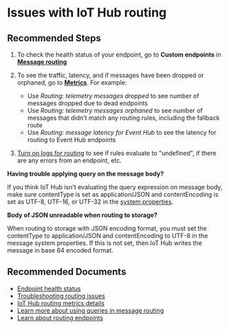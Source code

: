 <properties
	pageTitle="Issues with IoT Hub routing"
	description="Issues with IoT Hub routing"
	service="microsoft.devices"
	resource="iothubs"
	authors="jlian"
	ms.author="jlian"
	selfHelpType="generic"
	supportTopicIds="32680885,32680884"
	resourceTags=""
	productPesIds="15946"
	cloudEnvironments="public,BlackForest,Fairfax,Mooncake"
	articleId="8bb9a0cc-e06a-4e76-bca5-3e703c4ab16a"
	ownershipId="AzureIot_IotHub"
/>

# Issues with IoT Hub routing

## **Recommended Steps** 

1. To check the health status of your endpoint, go to **Custom endpoints** in [**Message routing**](data-blade:Microsoft_Azure_IotHub.RoutingBlade.resourceId.$resourceId)
1. To see the traffic, latency, and if messages have been dropped or orphaned, go to [**Metrics**](data-blade:Microsoft_Azure_Monitoring.MetricsBladeV3.ResourceId.$resourceId). For example:

	* Use *Routing: telemetry messages dropped* to see number of messages dropped due to dead endpoints
	* Use *Routing: telemetry messages orphaned* to see number of messages that didn't match any routing rules, including the fallback route
	* Use *Routing: message latency for Event Hub* to see the latency for routing to Event Hub endpoints

1. [Turn on logs for routing](https://docs.microsoft.com/azure/iot-hub/iot-hub-monitor-resource-health) to see if rules evaluate to "undefined", if there are any errors from an endpoint, etc.

**Having trouble applying query on the message body?**

If you think IoT Hub isn't evaluating the query expression on message body, make sure contentType is set as application/JSON and contentEncoding is set as UTF-8, UTF-16, or UTF-32 in the [system properties](https://docs.microsoft.com/azure/iot-hub/iot-hub-devguide-routing-query-syntax#system-properties).

**Body of JSON unreadable when routing to storage?**

When routing to storage with JSON encoding format, you must set the contentType to application/JSON and contentEncoding to UTF-8 in the message system properties. If this is not set, then IoT Hub writes the message in base 64 encoded format.

## **Recommended Documents**

* [Endpoint health status](https://docs.microsoft.com/azure/iot-hub/iot-hub-devguide-endpoints#custom-endpoints)<br>
* [Troubleshooting routing issues](https://docs.microsoft.com/azure/iot-hub/iot-hub-devguide-messages-d2c#monitoring-and-troubleshooting)<br>
* [IoT Hub routing metrics details](https://docs.microsoft.com/azure/iot-hub/iot-hub-metrics)<br>
* [Learn more about using queries in message routing](https://docs.microsoft.com/azure/iot-hub/iot-hub-devguide-routing-query-syntax)<br>
* [Learn about routing endpoints](https://docs.microsoft.com/azure/iot-hub/iot-hub-devguide-messages-d2c#routing-endpoints)